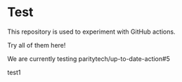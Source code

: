 # Test

This repository is used to experiment with GitHub actions.

Try all of them here!

We are currently testing paritytech/up-to-date-action#5

test1
